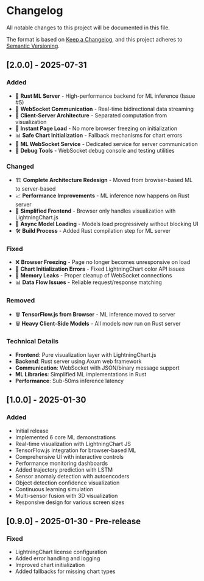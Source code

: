 # Changelog

All notable changes to this project will be documented in this file.

The format is based on [Keep a Changelog](https://keepachangelog.com/en/1.0.0/),
and this project adheres to [Semantic Versioning](https://semver.org/spec/v2.0.0.html).

## [2.0.0] - 2025-07-31

### Added
- 🦀 **Rust ML Server** - High-performance backend for ML inference (Issue #5)
- 🔌 **WebSocket Communication** - Real-time bidirectional data streaming
- 📡 **Client-Server Architecture** - Separated computation from visualization
- 🚀 **Instant Page Load** - No more browser freezing on initialization
- 📊 **Safe Chart Initialization** - Fallback mechanisms for chart errors
- 🔧 **ML WebSocket Service** - Dedicated service for server communication
- 📝 **Debug Tools** - WebSocket debug console and testing utilities

### Changed
- 🏗️ **Complete Architecture Redesign** - Moved from browser-based ML to server-based
- 📈 **Performance Improvements** - ML inference now happens on Rust server
- 🎯 **Simplified Frontend** - Browser only handles visualization with LightningChart.js
- 🔄 **Async Model Loading** - Models load progressively without blocking UI
- 🛠️ **Build Process** - Added Rust compilation step for ML server

### Fixed
- ❌ **Browser Freezing** - Page no longer becomes unresponsive on load
- 🐛 **Chart Initialization Errors** - Fixed LightningChart color API issues
- 🔧 **Memory Leaks** - Proper cleanup of WebSocket connections
- 📊 **Data Flow Issues** - Reliable request/response matching

### Removed
- 🗑️ **TensorFlow.js from Browser** - ML inference moved to server
- 🗑️ **Heavy Client-Side Models** - All models now run on Rust server

### Technical Details
- **Frontend**: Pure visualization layer with LightningChart.js
- **Backend**: Rust server using Axum web framework
- **Communication**: WebSocket with JSON/binary message support
- **ML Libraries**: Simplified ML implementations in Rust
- **Performance**: Sub-50ms inference latency

## [1.0.0] - 2025-01-30

### Added
- Initial release
- Implemented 6 core ML demonstrations
- Real-time visualization with LightningChart JS
- TensorFlow.js integration for browser-based ML
- Comprehensive UI with interactive controls
- Performance monitoring dashboards
- Added trajectory prediction with LSTM
- Sensor anomaly detection with autoencoders
- Object detection confidence visualization
- Continuous learning simulation
- Multi-sensor fusion with 3D visualization
- Responsive design for various screen sizes

## [0.9.0] - 2025-01-30 - Pre-release

### Fixed
- LightningChart license configuration
- Added error handling and logging
- Improved chart initialization
- Added fallbacks for missing chart types